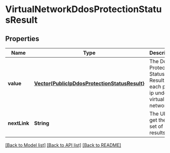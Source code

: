# VirtualNetworkDdosProtectionStatusResult


## Properties
Name | Type | Description | Notes
------------ | ------------- | ------------- | -------------
**value** | [**Vector{PublicIpDdosProtectionStatusResult}**](PublicIpDdosProtectionStatusResult.md) | The Ddos Protection Status Result for each public ip under a virtual network. | [optional] [default to nothing]
**nextLink** | **String** | The URL to get the next set of results. | [optional] [default to nothing]


[[Back to Model list]](../README.md#models) [[Back to API list]](../README.md#api-endpoints) [[Back to README]](../README.md)


